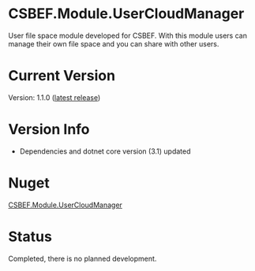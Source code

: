 # CSBEF.Module.UserCloudManager
User file space module developed for CSBEF. With this module users can manage their own file space and you can share with other users.

# Current Version
Version: 1.1.0 ([latest release](https://github.com/mkurak/CSBEF.Module.UserCloudManager/releases/tag/1.1.0))

# Version Info
- Dependencies and dotnet core version (3.1) updated

# Nuget
[CSBEF.Module.UserCloudManager](https://www.nuget.org/packages/CSBEF.Module.UserCloudManager/)

# Status
Completed, there is no planned development.
